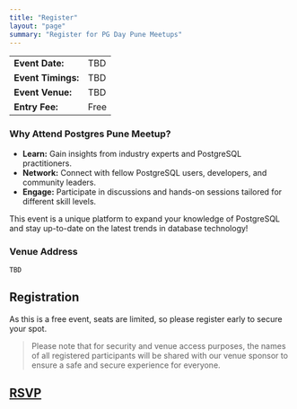 ```yaml
---
title: "Register"
layout: "page"
summary: "Register for PG Day Pune Meetups"
---
```


|                    |      |
| ------------------ | ---- |
| **Event Date:**    | TBD  |
| **Event Timings:** | TBD  |
| **Event Venue:**   | TBD  |
| **Entry Fee:**     | Free |

### Why Attend Postgres Pune Meetup?

- **Learn:** Gain insights from industry experts and PostgreSQL practitioners.
- **Network:** Connect with fellow PostgreSQL users, developers, and community leaders.
- **Engage:** Participate in discussions and hands-on sessions tailored for different skill levels.

This event is a unique platform to expand your knowledge of PostgreSQL and stay up-to-date on the latest trends in database technology!

### Venue Address

```
TBD
```

## Registration

As this is a free event, seats are limited, so please register early to secure your spot.

> Please note that for security and venue access purposes, the names of all registered participants will be shared with our venue sponsor to ensure a safe and secure experience for everyone.

<h2>
    <a class="button" href="https://docs.google.com/forms/d/e/1FAIpQLSd8J466lGFnWsmKGzP77-qeqDKU-ycmaxvi3qa2bFkdIWOLsA/viewform" rel="noopener" title="RSVP" target="_blank">
    <!-- <a class="button" href="#" onclick="alert('RSVP will open on 1st April, 2025!'); return false;"> -->
    <span class="button-inner">
        RSVP
    </span>
    </a>
</h2>
